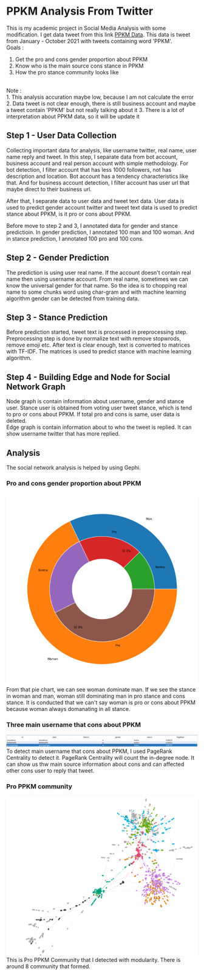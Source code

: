 # PPKM Analysis From Twitter

This is my academic project in Social Media Analysis with some modification. I get data tweet from this link [PPKM Data](https://drive.google.com/file/d/1JkgBiimNoxGRzgjhQv6gBQpLSTsC1ipK/view?usp=sharing). This data is tweet from January - October 2021 with tweets containing word 'PPKM'.
<br/>
Goals : <br/>
1. Get the pro and cons gender proportion about PPKM
2. Know who is the main source cons stance in PPKM
3. How the pro stance community looks like
<br/>
Note : <br/>
1. This analysis accuration maybe low, because I am not calculate the error
2. Data tweet is not clear enough, there is still business account and maybe a tweet contain 'PPKM' but not really talking about it
3. There is a lot of interpretation about PPKM data, so it will be update it
<br/>

## Step 1 - User Data Collection

Collecting important data for analysis, like username twitter, real name, user name reply and tweet. In this step, I separate data from bot account, business account and real person account with simple methodology. For bot detection, I filter account that has less 1000 followers, not has description and location. Bot account has a tendency characteristics like that. And for business account detection, I filter account has user url that maybe direct to their business url. <br/>

After that, I separate data to user data and tweet text data. User data is used to predict gender account twitter and tweet text data is used to predict stance about PPKM, is it pro or cons about PPKM. <br/>

Before move to step 2 and 3, I annotated data for gender and stance predictioin. In gender prediction, I annotated 100 man and 100 woman. And in stance prediction, I annotated 100 pro and 100 cons.

## Step 2 - Gender Prediction
The prediction is using user real name. If the account doesn't contain real name then using username account. From real name, sometimes we can know the universal gender for that name. So the idea is to chopping real name to some chunks word using char-gram and with machine learning algorithm gender can be detected from training data. 

## Step 3 - Stance Prediction
Before prediction started, tweet text is processed in preprocessing step. Preprocessing step is done by normalize text with remove stopwrods, remove emoji etc. After text is clear enough, text is converted to matrices with TF-IDF. The matrices is used to predict stance with machine learning algorithm.

## Step 4 - Building Edge and Node for Social Network Graph
Node graph is contain information about username, gender and stance user. Stance user is obtained from voting user tweet stance, which is tend to pro or cons about PPKM. If total pro and cons is same, user data is deleted.<br/>
Edge graph is contain information about to who the tweet is replied. It can show username twitter that has more replied.

## Analysis
The social network analysis is helped by using Gephi.
### Pro and cons gender proportion about PPKM
![alt text](https://github.com/risw24/ppkm-analysis/blob/master/image/gender_ppkm.png?raw=true)
From that pie chart, we can see woman dominate man. If we see the stance in woman and man, woman still dominating man in pro stance and cons stance. It is conducted that we can't say woman is pro or cons about PPKM because woman always domanating in all stance.

### Three main username that cons about PPKM
![alt text](https://github.com/risw24/ppkm-analysis/blob/master/image/cons_ppkm.png?raw=true)
To detect main username that cons about PPKM, I used PageRank Centrality to detect it. PageRank Centrality will count the in-degree node. It can show us thw main source information about cons and can affected other cons user to reply that tweet.

### Pro PPKM community
![alt text](https://github.com/risw24/ppkm-analysis/blob/master/image/pro_ppkm_community.png?raw=true)
This is Pro PPKM Community that I detected with modularity. There is around 8 community that formed.
